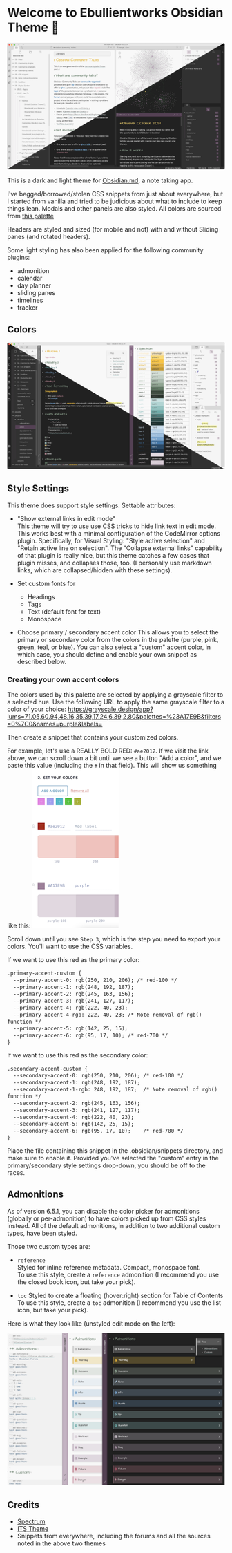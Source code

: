 # Welcome to Ebullientworks Obsidian Theme 👋

![](https://raw.githubusercontent.com/ebullient/obsidian-theme-ebullientworks/main/images/ebullientworks-theme.jpg)

This is a dark and light theme for [Obsidian.md](https://obsidian.md), a note taking app. 

I've begged/borrowed/stolen CSS snippets from just about everywhere, but I started from vanilla and tried to be judicious about what to include to keep things lean. Modals and other panels are also styled. All colors are sourced from [this palette](http://htmlpreview.github.io/?https://github.com/ebullient/obsidian-theme-ebullientworks/blob/main/colors.html)

Headers are styled and sized (for mobile and not) with and without Sliding panes (and rotated headers).

Some light styling has also been applied for the following community plugins: 

- admonition
- calendar
- day planner
- sliding panes
- timelines
- tracker

## Colors

![](images/theme-colors.jpg)

## Style Settings

This theme does support style settings. Settable attributes: 

- "Show external links in edit mode"  
    This theme will try to use use CSS tricks to hide link text in edit mode. This works best with a minimal configuration of the CodeMirror options plugin. Specifically, for Visual Styling: "Style active selection" and "Retain active line on selection". The "Collapse external links" capability of that plugin is really nice, but this theme catches a few cases that plugin misses, and collapses those, too. (I personally use markdown links, which are collapsed/hidden with these settings). 

- Set custom fonts for 
    - Headings
    - Tags
    - Text (default font for text)
    - Monospace 

- Choose primary / secondary accent color
    This allows you to select the primary or secondary color from the colors in the palette (purple, pink, green, teal, or blue). You can also select a "custom" accent color, in which case, you should define and enable your own snippet as described below.
### Creating your own accent colors

The colors used by this palette are selected by applying a grayscale filter to a selected hue. 
Use the following URL to apply the same grayscale filter to a color of your choice: 
https://grayscale.design/app?lums=71.05,60.94,48.16,35.39,17.24,6.39,2.80&palettes=%23A17E9B&filters=0%7C0&names=purple&labels=

Then create a snippet that contains your customized colors. 

For example, let's use a REALLY BOLD RED: `#ae2012`.
If we visit the link above, we can scroll down a bit until we see a button "Add a color", and we paste this value (including the `#` in that field). This will show us something like this: 
![](images/create-a-custom-accent-color.png)

Scroll down until you see `Step 3`, which is the step you need to export your colors. You'll want to use the CSS variables.

If we want to use this red as the primary color: 
```
.primary-accent-custom {
  --primary-accent-0: rgb(250, 210, 206); /* red-100 */
  --primary-accent-1: rgb(248, 192, 187);
  --primary-accent-2: rgb(245, 163, 156);
  --primary-accent-3: rgb(241, 127, 117);
  --primary-accent-4: rgb(222, 40, 23);
  --primary-accent-4-rgb: 222, 40, 23; /* Note removal of rgb() function */
  --primary-accent-5: rgb(142, 25, 15);
  --primary-accent-6: rgb(95, 17, 10); /* red-700 */
}
```

If we want to use this red as the secondary color:
```
.secondary-accent-custom {
  --secondary-accent-0: rgb(250, 210, 206); /* red-100 */
  --secondary-accent-1: rgb(248, 192, 187);
  --secondary-accent-1-rgb: 248, 192, 187;  /* Note removal of rgb() function */
  --secondary-accent-2: rgb(245, 163, 156);
  --secondary-accent-3: rgb(241, 127, 117);
  --secondary-accent-4: rgb(222, 40, 23);
  --secondary-accent-5: rgb(142, 25, 15);
  --secondary-accent-6: rgb(95, 17, 10);    /* red-700 */
}
```

Place the file containing this snippet in the .obsidian/snippets directory, and make sure to enable it. Provided you've selected the "custom" entry in the primary/secondary style settings drop-down, you should be off to the races.

## Admonitions

As of version 6.5.1, you can disable the color picker for admonitions (globally or per-admonition) to have colors picked up from CSS styles instead. All of the default admonitions, in addition to two additional custom types, have been styled.

Those two custom types are:

- `reference`  
    Styled for inline reference metadata. Compact, monospace font.  
    To use this style, create a `reference` admonition (I recommend you use the closed book icon, but take your pick).
    
- `toc`
    Styled to create a floating (hover:right) section for Table of Contents
    To use this style, create a `toc` admonition (I recommend you use the list icon, but take your pick).
    
Here is what they look like (unstyled edit mode on the left): 

![](images/admonitions.png)

## Credits

- [Spectrum](https://github.com/Braweria/Spectrum)
- [ITS Theme](https://github.com/SlRvb/Obsidian--ITS-Theme)
- Snippets from everywhere, including the forums and all the sources noted in the above two themes

